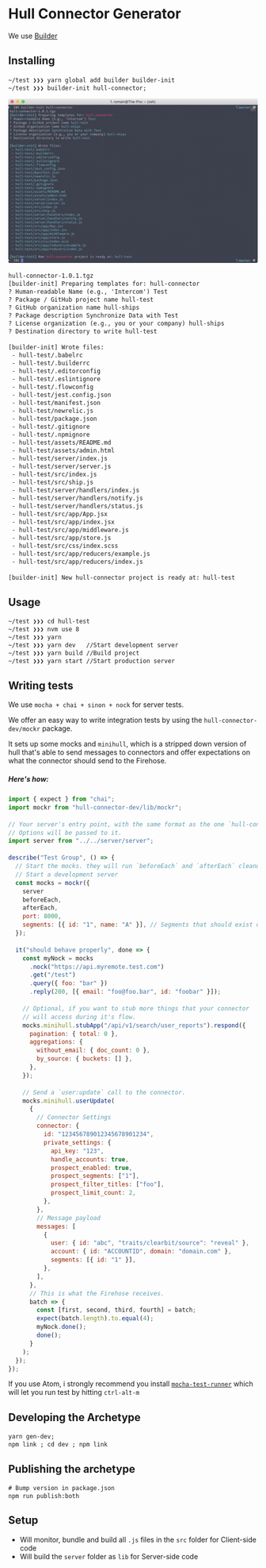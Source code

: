 # Hull Connector Generator

We use [Builder](http://formidable.com/open-source/builder/)

## Installing

```
~/test ❯❯❯ yarn global add builder builder-init
~/test ❯❯❯ builder-init hull-connector;
```

![preview](README.png)

```
hull-connector-1.0.1.tgz
[builder-init] Preparing templates for: hull-connector
? Human-readable Name (e.g., 'Intercom') Test
? Package / GitHub project name hull-test
? GitHub organization name hull-ships
? Package description Synchronize Data with Test
? License organization (e.g., you or your company) hull-ships
? Destination directory to write hull-test

[builder-init] Wrote files:
 - hull-test/.babelrc
 - hull-test/.builderrc
 - hull-test/.editorconfig
 - hull-test/.eslintignore
 - hull-test/.flowconfig
 - hull-test/jest.config.json
 - hull-test/manifest.json
 - hull-test/newrelic.js
 - hull-test/package.json
 - hull-test/.gitignore
 - hull-test/.npmignore
 - hull-test/assets/README.md
 - hull-test/assets/admin.html
 - hull-test/server/index.js
 - hull-test/server/server.js
 - hull-test/src/index.js
 - hull-test/src/ship.js
 - hull-test/server/handlers/index.js
 - hull-test/server/handlers/notify.js
 - hull-test/server/handlers/status.js
 - hull-test/src/app/App.jsx
 - hull-test/src/app/index.jsx
 - hull-test/src/app/middleware.js
 - hull-test/src/app/store.js
 - hull-test/src/css/index.scss
 - hull-test/src/app/reducers/example.js
 - hull-test/src/app/reducers/index.js

[builder-init] New hull-connector project is ready at: hull-test
```

## Usage

```
~/test ❯❯❯ cd hull-test
~/test ❯❯❯ nvm use 8
~/test ❯❯❯ yarn
~/test ❯❯❯ yarn dev   //Start development server
~/test ❯❯❯ yarn build //Build project
~/test ❯❯❯ yarn start //Start production server
```

## Writing tests

We use `mocha + chai + sinon + nock` for server tests.

We offer an easy way to write integration tests by using the `hull-connector-dev/mockr` package. 

It sets up some mocks and `minihull`, which is a stripped down version of hull
that's able to send messages to connectors and offer expectations on what the connector should send to the Firehose.

##### Here's how:

```js
import { expect } from "chai";
import mockr from "hull-connector-dev/lib/mockr";

// Your server's entry point, with the same format as the one `hull-connector` bundles.
// Options will be passed to it.
import server from "../../server/server";

describe("Test Group", () => {
  // Start the mocks. they will run `beforeEach` and `afterEach` cleanups for you,
  // Start a development server
  const mocks = mockr({
    server
    beforeEach,
    afterEach,
    port: 8000,
    segments: [{ id: "1", name: "A" }], // Segments that should exist on the server
  });

  it("should behave properly", done => {
    const myNock = mocks
      .nock("https://api.myremote.test.com")
      .get("/test")
      .query({ foo: "bar" })
      .reply(200, [{ email: "foo@foo.bar", id: "foobar" }]);

    // Optional, if you want to stub more things that your connector
    // will access during it's flow.
    mocks.minihull.stubApp("/api/v1/search/user_reports").respond({
      pagination: { total: 0 },
      aggregations: {
        without_email: { doc_count: 0 },
        by_source: { buckets: [] },
      },
    });

    // Send a `user:update` call to the connector.
    mocks.minihull.userUpdate(
      {
        // Connector Settings
        connector: {
          id: "123456789012345678901234",
          private_settings: {
            api_key: "123",
            handle_accounts: true,
            prospect_enabled: true,
            prospect_segments: ["1"],
            prospect_filter_titles: ["foo"],
            prospect_limit_count: 2,
          },
        },
        // Message payload
        messages: [
          {
            user: { id: "abc", "traits/clearbit/source": "reveal" },
            account: { id: "ACCOUNTID", domain: "domain.com" },
            segments: [{ id: "1" }],
          },
        ],
      },
      // This is what the Firehose receives.
      batch => {
        const [first, second, third, fourth] = batch;
        expect(batch.length).to.equal(4);
        myNock.done();
        done();
      }
    );
  });
});
```

If you use Atom, i strongly recommend you install [`mocha-test-runner`](https://atom.io/packages/mocha-test-runner)
which will let you run test by hitting `ctrl-alt-m`

## Developing the Archetype

```
yarn gen-dev;
npm link ; cd dev ; npm link
```

## Publishing the archetype

```
# Bump version in package.json
npm run publish:both
```

## Setup

* Will monitor, bundle and build all `.js` files in the `src` folder for Client-side code
* Will build the `server` folder as `lib` for Server-side code
